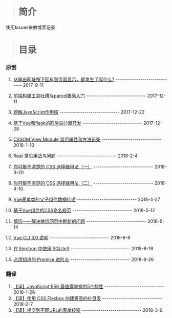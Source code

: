 > # 简介

使用Issues来做博客记录

> # 目录

 ### 原创

  1. [从输出网址按下回车到页面显示，都发生了写什么?](https://github.com/Mcbai/Blog/issues/1) ----------------------------- 2017-9-11

  2. [前端构建工具吐槽与parcel极简入门](https://github.com/Mcbai/Blog/issues/2) ----------------------------- 2017-12-11
  
  3. [题解JavaScript作用域](https://github.com/Mcbai/Blog/issues/3) ----------------------------- 2017-12-22
  
  4. [基于Vue和flask的前后端分离开发](https://github.com/Mcbai/Blog/issues/5) ----------------------------- 2017-12-28
  
  5. [CSSOM View Module 常用属性和方法记录](https://github.com/Mcbai/Blog/issues/6) ----------------------------- 2018-1-10
  
  6. [float 常见用法与问题](https://github.com/Mcbai/Blog/issues/7) ----------------------------- 2018-2-4

  7. [你可能不清楚的 CSS 选择器用法（一）](https://github.com/Mcbai/Blog/issues/11) ----------------------------- 2018-3-20
  
  8. [你可能不清楚的 CSS 选择器用法（二）](https://github.com/Mcbai/Blog/issues/12) ----------------------------- 2018-4-10
  
  9. [Vue表单类的父子组件数据传递](https://github.com/Mcbai/Blog/issues/13) ----------------------------- 2018-4-27
  
  10. [基于Vue组件的CSS命名规范](https://github.com/Mcbai/Blog/issues/14) ----------------------------- 2018-5-12
  
  11. [填坑——解决微信网页中刷新的问题](https://github.com/Mcbai/Blog/issues/15) ----------------------------- 2018-6-14
  
  12. [Vue CLI 3.0 说明](https://github.com/Mcbai/Blog/issues/16) ----------------------------- 2018-8-8
  
  13. [在 Electron 中使用 SQLite3](https://github.com/Mcbai/Blog/issues/17) ----------------------------- 2018-8-18
  
  14. [必须知道的 Promise 进阶点](https://github.com/Mcbai/Blog/issues/18) ----------------------------- 2018-8-26

 ### 翻译
 
  1. [【译】JavaScript ES6 最值得掌握的5个特性](https://github.com/Mcbai/Blog/issues/8) ----------------------------- 2018-1-26
  2. [【译】使用 CSS Flexbox 创建等高的价目表](https://github.com/Mcbai/Blog/issues/9) ----------------------------- 2018-2-7
  3. [【译】提交到不同URL的表单按钮](https://github.com/Mcbai/Blog/issues/10) ----------------------------- 2018-3-9

